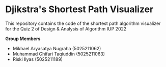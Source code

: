 # Djikstra's Shortest Path Visualizer

This repository contains the code of the shortest path
algorithm visualizer for the Quiz 2 of
Design & Analysis of Algorithm IUP 2022

**Group Members**

- Mikhael Aryasatya Nugraha (5025211062)
- Muhammad Ghifari Taqiuddin (5025211063)
- Riski Ilyas (5025211189)
